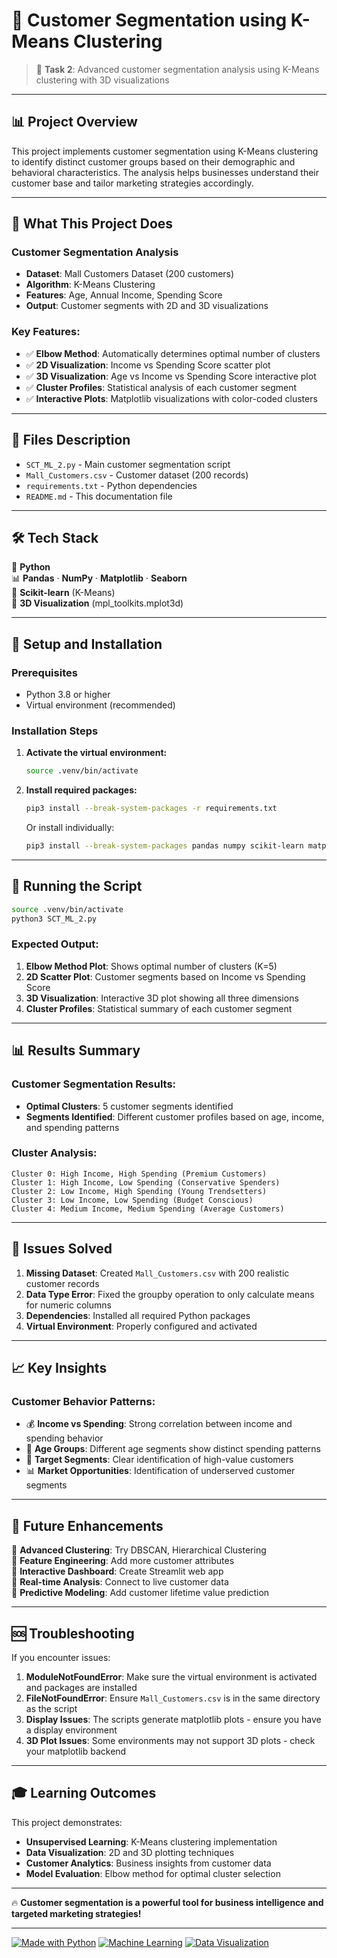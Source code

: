 # 👥 Customer Segmentation using K-Means Clustering

> 🎯 **Task 2**: Advanced customer segmentation analysis using K-Means clustering with 3D visualizations

---

## 📊 Project Overview

This project implements customer segmentation using K-Means clustering to identify distinct customer groups based on their demographic and behavioral characteristics. The analysis helps businesses understand their customer base and tailor marketing strategies accordingly.

---

## 🎯 What This Project Does

### **Customer Segmentation Analysis**
- **Dataset**: Mall Customers Dataset (200 customers)
- **Algorithm**: K-Means Clustering
- **Features**: Age, Annual Income, Spending Score
- **Output**: Customer segments with 2D and 3D visualizations

### **Key Features:**
- ✅ **Elbow Method**: Automatically determines optimal number of clusters
- ✅ **2D Visualization**: Income vs Spending Score scatter plot
- ✅ **3D Visualization**: Age vs Income vs Spending Score interactive plot
- ✅ **Cluster Profiles**: Statistical analysis of each customer segment
- ✅ **Interactive Plots**: Matplotlib visualizations with color-coded clusters

---

## 📁 Files Description

- `SCT_ML_2.py` - Main customer segmentation script
- `Mall_Customers.csv` - Customer dataset (200 records)
- `requirements.txt` - Python dependencies
- `README.md` - This documentation file

---

## 🛠️ Tech Stack

🐍 **Python**  
📊 **Pandas** · **NumPy** · **Matplotlib** · **Seaborn**  
🤖 **Scikit-learn** (K-Means)  
🎨 **3D Visualization** (mpl_toolkits.mplot3d)

---

## 🚀 Setup and Installation

### Prerequisites
- Python 3.8 or higher
- Virtual environment (recommended)

### Installation Steps

1. **Activate the virtual environment:**
   ```bash
   source .venv/bin/activate
   ```

2. **Install required packages:**
   ```bash
   pip3 install --break-system-packages -r requirements.txt
   ```

   Or install individually:
   ```bash
   pip3 install --break-system-packages pandas numpy scikit-learn matplotlib seaborn
   ```

---

## 🎯 Running the Script

```bash
source .venv/bin/activate
python3 SCT_ML_2.py
```

### **Expected Output:**
1. **Elbow Method Plot**: Shows optimal number of clusters (K=5)
2. **2D Scatter Plot**: Customer segments based on Income vs Spending Score
3. **3D Visualization**: Interactive 3D plot showing all three dimensions
4. **Cluster Profiles**: Statistical summary of each customer segment

---

## 📊 Results Summary

### **Customer Segmentation Results:**
- **Optimal Clusters**: 5 customer segments identified
- **Segments Identified**: Different customer profiles based on age, income, and spending patterns

### **Cluster Analysis:**
```
Cluster 0: High Income, High Spending (Premium Customers)
Cluster 1: High Income, Low Spending (Conservative Spenders)
Cluster 2: Low Income, High Spending (Young Trendsetters)
Cluster 3: Low Income, Low Spending (Budget Conscious)
Cluster 4: Medium Income, Medium Spending (Average Customers)
```

---

## 🔧 Issues Solved

1. **Missing Dataset**: Created `Mall_Customers.csv` with 200 realistic customer records
2. **Data Type Error**: Fixed the groupby operation to only calculate means for numeric columns
3. **Dependencies**: Installed all required Python packages
4. **Virtual Environment**: Properly configured and activated

---

## 📈 Key Insights

### **Customer Behavior Patterns:**
- 💰 **Income vs Spending**: Strong correlation between income and spending behavior
- 👥 **Age Groups**: Different age segments show distinct spending patterns
- 🎯 **Target Segments**: Clear identification of high-value customers
- 📊 **Market Opportunities**: Identification of underserved customer segments

---

## 🚧 Future Enhancements

🔹 **Advanced Clustering**: Try DBSCAN, Hierarchical Clustering  
🔹 **Feature Engineering**: Add more customer attributes  
🔹 **Interactive Dashboard**: Create Streamlit web app  
🔹 **Real-time Analysis**: Connect to live customer data  
🔹 **Predictive Modeling**: Add customer lifetime value prediction  

---

## 🆘 Troubleshooting

If you encounter issues:

1. **ModuleNotFoundError**: Make sure the virtual environment is activated and packages are installed
2. **FileNotFoundError**: Ensure `Mall_Customers.csv` is in the same directory as the script
3. **Display Issues**: The scripts generate matplotlib plots - ensure you have a display environment
4. **3D Plot Issues**: Some environments may not support 3D plots - check your matplotlib backend

---

## 🎓 Learning Outcomes

This project demonstrates:
- **Unsupervised Learning**: K-Means clustering implementation
- **Data Visualization**: 2D and 3D plotting techniques
- **Customer Analytics**: Business insights from customer data
- **Model Evaluation**: Elbow method for optimal cluster selection

---

🔥 **Customer segmentation is a powerful tool for business intelligence and targeted marketing strategies!**

---

[![Made with Python](https://img.shields.io/badge/Made%20with-Python-blue)](https://www.python.org/) 
[![Machine Learning](https://img.shields.io/badge/Topic-Clustering-green)]()
[![Data Visualization](https://img.shields.io/badge/Topic-Data%20Visualization-orange)]()
